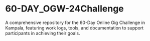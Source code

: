 # 60-DAY_OGW-24Challenge
A comprehensive repository for the 60-Day Online Gig Challenge in Kampala, featuring work logs, tools, and documentation to support participants in achieving their goals.
